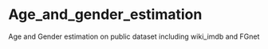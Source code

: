 # Age_and_gender_estimation
Age and Gender estimation on public dataset including wiki_imdb and FGnet
